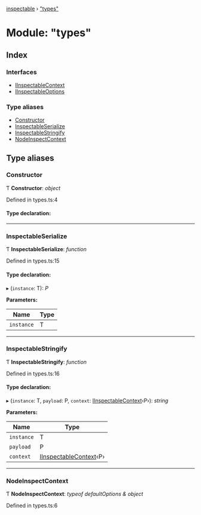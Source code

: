 [inspectable](../README.md) › ["types"](_types_.md)

# Module: "types"

## Index

### Interfaces

* [IInspectableContext](../interfaces/_types_.iinspectablecontext.md)
* [IInspectableOptions](../interfaces/_types_.iinspectableoptions.md)

### Type aliases

* [Constructor](_types_.md#constructor)
* [InspectableSerialize](_types_.md#inspectableserialize)
* [InspectableStringify](_types_.md#inspectablestringify)
* [NodeInspectContext](_types_.md#nodeinspectcontext)

## Type aliases

###  Constructor

Ƭ **Constructor**: *object*

Defined in types.ts:4

#### Type declaration:

___

###  InspectableSerialize

Ƭ **InspectableSerialize**: *function*

Defined in types.ts:15

#### Type declaration:

▸ (`instance`: T): *P*

**Parameters:**

Name | Type |
------ | ------ |
`instance` | T |

___

###  InspectableStringify

Ƭ **InspectableStringify**: *function*

Defined in types.ts:16

#### Type declaration:

▸ (`instance`: T, `payload`: P, `context`: [IInspectableContext](../interfaces/_types_.iinspectablecontext.md)‹P›): *string*

**Parameters:**

Name | Type |
------ | ------ |
`instance` | T |
`payload` | P |
`context` | [IInspectableContext](../interfaces/_types_.iinspectablecontext.md)‹P› |

___

###  NodeInspectContext

Ƭ **NodeInspectContext**: *typeof defaultOptions & object*

Defined in types.ts:6
